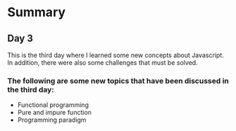 # Summary 

## Day 3
This is the third day where I learned some new concepts about Javascript. In addition, there were also some challenges that must be solved. 
### The following are some new topics that have been discussed in the third day: 

- Functional programming 
- Pure and impure function 
- Programming paradigm 

